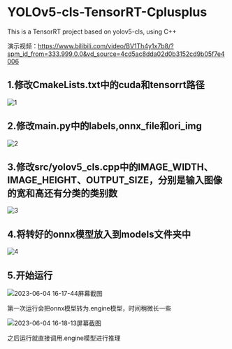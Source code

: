 # YOLOv5-cls-TensorRT-Cplusplus
This is a TensorRT project based on yolov5-cls, using C++

演示视频：https://www.bilibili.com/video/BV1Th4y1x7b8/?spm_id_from=333.999.0.0&vd_source=4cd5ac8dda02d0b3152cd9b05f7e4006

## 1.修改CmakeLists.txt中的cuda和tensorrt路径
![1](https://github.com/yaoyi30/YOLOv5-cls-TensorRT-Cplusplus/assets/56180347/58e9756a-6a5c-431f-bd2a-d9f6b1dd3cbf)
## 2.修改main.py中的labels,onnx_file和ori_img
![2](https://github.com/yaoyi30/YOLOv5-cls-TensorRT-Cplusplus/assets/56180347/0b2599bb-384c-4039-ab80-185bb106cd54)
## 3.修改src/yolov5_cls.cpp中的IMAGE_WIDTH、IMAGE_HEIGHT、OUTPUT_SIZE，分别是输入图像的宽和高还有分类的类别数
![3](https://github.com/yaoyi30/YOLOv5-cls-TensorRT-Cplusplus/assets/56180347/7292af49-777c-49dd-975a-a1cbc3ca70cf)
## 4.将转好的onnx模型放入到models文件夹中
![4](https://github.com/yaoyi30/YOLOv5-cls-TensorRT-Cplusplus/assets/56180347/c0747b66-7f33-4769-88a5-694287c28214)
## 5.开始运行
![2023-06-04 16-17-44屏幕截图](https://github.com/yaoyi30/YOLOv5-cls-TensorRT-Cplusplus/assets/56180347/a7047421-2c47-4466-a389-24852b1a463a)

第一次运行会把onnx模型转为.engine模型，时间稍微长一些

![2023-06-04 16-18-13屏幕截图](https://github.com/yaoyi30/YOLOv5-cls-TensorRT-Cplusplus/assets/56180347/cd24179b-f729-4e22-b6b7-98235e25584d)

之后运行就直接调用.engine模型进行推理
